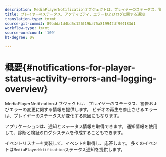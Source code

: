 ```yaml
---
description: MediaPlayerNotificationオブジェクトは、プレイヤーのステータス、警告およびエラーの変更に関する情報を提供します。 ビデオの再生を停止させるエラーは、プレイヤーのステータスが変化する原因にもなります。
title: プレイヤーのステータス、アクティビティ、エラーおよびログに関する通知
translation-type: tm+mt
source-git-commit: 89bdda1d4bd5c126f19ba75a819942df901183d1
workflow-type: tm+mt
source-wordcount: '109'
ht-degree: 0%

---
```



# 概要{#notifications-for-player-status-activity-errors-and-logging-overview}

MediaPlayerNotificationオブジェクトは、プレイヤーのステータス、警告およびエラーの変更に関する情報を提供します。 ビデオの再生を停止させるエラーは、プレイヤーのステータスが変化する原因にもなります。

アプリケーションは、通知とステータス情報を取得できます。 通知情報を使用して、診断と検証のログシステムを作成することもできます。

イベントリスナーを実装して、イベントを取得し、応答します。 多くのイベントは`MediaPlayerNotification`ステータス通知を提供します。